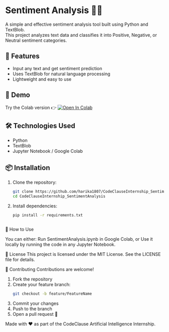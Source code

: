 # Sentiment Analysis 🧠💬

A simple and effective sentiment analysis tool built using Python and TextBlob.  
This project analyzes text data and classifies it into Positive, Negative, or Neutral sentiment categories.

## 📌 Features

- Input any text and get sentiment prediction
- Uses TextBlob for natural language processing
- Lightweight and easy to use

## 🚀 Demo

Try the Colab version 👉 [![Open In Colab](https://colab.research.google.com/assets/colab-badge.svg)](https://colab.research.google.com/github/harika1807/CodeClauseInternship_SentimentAnalysis/blob/main/SentimentAnalysis.ipynb)

## 🛠️ Technologies Used

- Python
- TextBlob
- Jupyter Notebook / Google Colab

## 📦 Installation

1. Clone the repository:
   ```bash
   git clone https://github.com/harika1807/CodeClauseInternship_SentimentAnalysis.git
   cd CodeClauseInternship_SentimentAnalysis
   
2. Install dependencies:
   ```bash
   pip install -r requirements.txt



🧪 How to Use

You can either:
Run SentimentAnalysis.ipynb in Google Colab, or
Use it locally by running the code in any Jupyter Notebook.

📜 License
This project is licensed under the MIT License. 
See the LICENSE file for details.

🤝 Contributing
Contributions are welcome!
1. Fork the repository
2. Create your feature branch:
   ```bash
   git checkout -b feature/FeatureName
3. Commit your changes
4. Push to the branch
5. Open a pull request 🚀

Made with ❤️ as part of the CodeClause Artificial Intelligence Internship.
